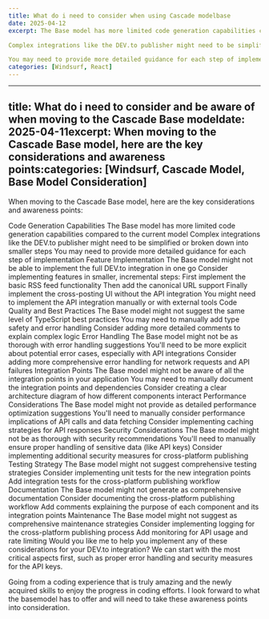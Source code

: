 ```yaml
---
title: What do i need to consider when using Cascade modelbase 
date: 2025-04-12
excerpt: The Base model has more limited code generation capabilities compared to the current model

Complex integrations like the DEV.to publisher might need to be simplified or broken down into smaller steps

You may need to provide more detailed guidance for each step of implementation
categories: [Windsurf, React]
---
```


***

title: What do i need to consider and be aware of when moving to the Cascade Base modeldate: 2025-04-11excerpt: When moving to the Cascade Base model, here are the key considerations and awareness points:categories: [Windsurf, Cascade Model, Base Model Consideration]
---

When moving to the Cascade Base model, here are the key considerations and awareness points:

Code Generation Capabilities
The Base model has more limited code generation capabilities compared to the current model
Complex integrations like the DEV.to publisher might need to be simplified or broken down into smaller steps
You may need to provide more detailed guidance for each step of implementation
Feature Implementation
The Base model might not be able to implement the full DEV.to integration in one go
Consider implementing features in smaller, incremental steps:
First implement the basic RSS feed functionality
Then add the canonical URL support
Finally implement the cross-posting UI without the API integration
You might need to implement the API integration manually or with external tools
Code Quality and Best Practices
The Base model might not suggest the same level of TypeScript best practices
You may need to manually add type safety and error handling
Consider adding more detailed comments to explain complex logic
Error Handling
The Base model might not be as thorough with error handling suggestions
You'll need to be more explicit about potential error cases, especially with API integrations
Consider adding more comprehensive error handling for network requests and API failures
Integration Points
The Base model might not be aware of all the integration points in your application
You may need to manually document the integration points and dependencies
Consider creating a clear architecture diagram of how different components interact
Performance Considerations
The Base model might not provide as detailed performance optimization suggestions
You'll need to manually consider performance implications of API calls and data fetching
Consider implementing caching strategies for API responses
Security Considerations
The Base model might not be as thorough with security recommendations
You'll need to manually ensure proper handling of sensitive data (like API keys)
Consider implementing additional security measures for cross-platform publishing
Testing Strategy
The Base model might not suggest comprehensive testing strategies
Consider implementing unit tests for the new integration points
Add integration tests for the cross-platform publishing workflow
Documentation
The Base model might not generate as comprehensive documentation
Consider documenting the cross-platform publishing workflow
Add comments explaining the purpose of each component and its integration points
Maintenance
The Base model might not suggest as comprehensive maintenance strategies
Consider implementing logging for the cross-platform publishing process
Add monitoring for API usage and rate limiting
Would you like me to help you implement any of these considerations for your DEV.to integration? We can start with the most critical aspects first, such as proper error handling and security measures for the API keys.

Going from a coding experience that is truly amazing and the newly acquired skills to enjoy the progress in coding efforts. I look forward to what the basemodel has to offer and will need to take these awareness points into consideration.